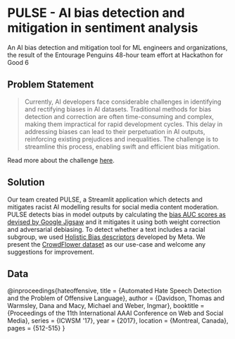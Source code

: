 # PULSE - AI bias detection and mitigation in sentiment analysis
An AI bias detection and mitigation tool for ML engineers and organizations, the result of the Entourage Penguins 48-hour team effort at Hackathon for Good 6

## Problem Statement

> Currently, AI developers face considerable challenges in identifying and rectifying biases in AI datasets. Traditional methods for bias detection and correction are often time-consuming and complex, making them impractical for rapid development cycles. This delay in addressing biases can lead to their perpetuation in AI outputs, reinforcing existing prejudices and inequalities. The challenge is to streamline this process, enabling swift and efficient bias mitigation.

Read more about the challenge [here](https://www.hackathonforgood.org/hackathons/the-hague-6/rapid-bias-identification-and-correction-in-ai).

## Solution

Our team created PULSE, a Streamlit application which detects and mitigates racist AI modelling results for social media content moderation. PULSE detects bias in model outputs by calculating the [bias AUC scores as devised by Google Jigsaw](https://medium.com/sentropy/our-approach-to-machine-learning-bias-part-2-4f94b3f58ff9) and it mitigates it using both weight correction and adversarial debiasing. To detect whether a text includes a racial subgroup, we used [Holistic Bias descriptors](https://github.com/facebookresearch/ResponsibleNLP/tree/main/holistic_bias) developed by Meta. We present the [CrowdFlower dataset](https://github.com/t-davidson/hate-speech-and-offensive-language) as our use-case and welcome any suggestions for improvement. 

## Data

@inproceedings{hateoffensive,
  title = {Automated Hate Speech Detection and the Problem of Offensive Language},
  author = {Davidson, Thomas and Warmsley, Dana and Macy, Michael and Weber, Ingmar}, 
  booktitle = {Proceedings of the 11th International AAAI Conference on Web and Social Media},
  series = {ICWSM '17},
  year = {2017},
  location = {Montreal, Canada},
  pages = {512-515}
}